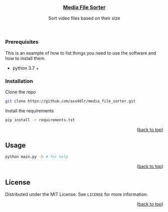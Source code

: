 <div id="top"></div>

<br />
<div align="center">

<a href="https://github.com/axsddlr/media_file_sorter">
  <h3 align="center">Media File Sorter</h3>
</a>

  <p align="center">
    Sort video files based on their size
    <br />
    <br />
    <br />

  </p>
</div>


### Prerequisites

This is an example of how to list things you need to use the software and how to install them.
* python 3.7 +

### Installation

Clone the repo
   ```sh
   git clone https://github.com/axsddlr/media_file_sorter.git
   ```

Install the requirements
   ```sh
   pip install -r requirements.txt
   ```

<p align="right">(<a href="#top">back to top</a>)</p>



## Usage

   ```sh
  python main.py -h # for help
   ```
<p align="right">(<a href="#top">back to top</a>)</p>


## License

Distributed under the MIT License. See `LICENSE` for more information.

<p align="right">(<a href="#top">back to top</a>)</p>




